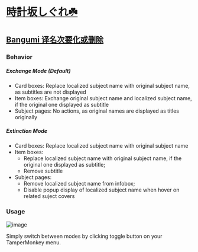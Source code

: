 # [時計坂しぐれ☘️](https://chii.in/user/jellyinside)

## [Bangumi 译名次要化或删除](https://github.com/2Jelly2/Make-Translated-Names-Secondary-or-Removed-on-Bangumi/blob/master/Make-Translated-Names-Secondary-or-Removed-on-Bangumi.user.js)

### Behavior
##### Exchange Mode (Default)
- Card boxes: Replace localized subject name with original subject name, as subtitles are not displayed
- Item boxes: Exchange original subject name and localized subject name, if the original one displayed as subtitle
- Subject pages: No actions, as original names are displayed as titles originally


##### Extinction Mode
- Card boxes: Replace localized subject name with original subject name
- Item boxes:
  - Replace localized subject name with original subject name, if the original one displayed as subtitle;
  - Remove subtitle
- Subject pages:
  - Remove localized subject name from infobox;
  - Disable popup display of localized subject name when hover on related suject covers

### Usage
![image](https://github.com/2Jelly2/Make-Translated-Names-Secondary-or-Removed-on-Bangumi/assets/14223568/80ac7026-8046-460e-a08e-e266102bdbcf)

Simply switch between modes by clicking toggle button on your TamperMonkey menu.
